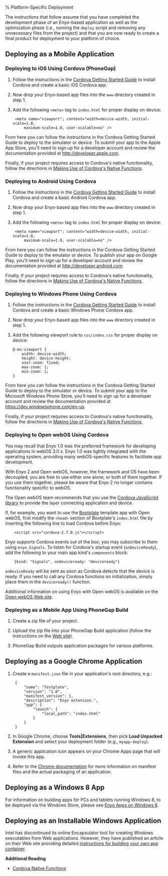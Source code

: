 % Platform-Specific Deployment

The instructions that follow assume that you have completed the development phase
of an Enyo-based application as well as the optimization phase (i.e., running the
`deploy` script and removing any unnecessary files from the project) and that you
are now ready to create a final product for deployment to your platform of choice.

## Deploying as a Mobile Application

### Deploying to iOS Using Cordova (PhoneGap)

1. Follow the instructions in the [Cordova Getting Started
    Guide][getting-started]
    to install Cordova and create a basic iOS Cordova app.

2. Now drop your Enyo-based app files into the `www` directory created in step 1.

3. Add the following `<meta>` tag to `index.html` for proper display on device:

        <meta name="viewport"; content="width=device-width, initial-scale=1.0,
            maximum-scale=1.0, user-scalable=no" />

From here you can follow the instructions in the Cordova Getting Started Guide
to deploy to the simulator or device.  To submit your app to the Apple App
Store, you'll need to sign up for a developer account and review the
documentation provided at <http://developer.apple.com>.

Finally, if your project requires access to Cordova's native functionality,
follow the directions in [Making Use of Cordova's Native Functions][native-functions].

### Deploying to Android Using Cordova

1. Follow the instructions in the [Cordova Getting Started
    Guide][getting-started] to install Cordova and create a basic Android
    Cordova app.

2. Now drop your Enyo-based app files into the `www` directory created in step 1.

3. Add the following `<meta>` tag to `index.html` for proper display on device:

        <meta name="viewport"; content="width=device-width, initial-scale=1.0,
            maximum-scale=1.0, user-scalable=no" />

From here you can follow the instructions in the Cordova Getting Started Guide
to deploy to the emulator or device.  To publish your app on Google Play, you'll
need to sign up for a developer account and review the documentation provided at
<http://developer.android.com>.

Finally, if your project requires access to Cordova's native functionality,
follow the directions in [Making Use of Cordova's Native Functions][native-functions].

### Deploying to Windows Phone Using Cordova

1. Follow the instructions in the [Cordova Getting Started
    Guide][getting-started] to install Cordova and create a basic Windows Phone
    Cordova app.

2. Now drop your Enyo-based app files into the `www` directory created in step 1.

3.	Add the following viewport rule to `css/index.css` for proper display on device:

        @-ms-viewport {
            width: device-width;
            height: device-height;
            user-zoom: fixed;
            max-zoom: 1;
            min-zoom: 1;
        }

From here you can follow the instructions in the Cordova Getting Started Guide
to deploy to the simulator or device.  To submit your app to the Microsoft
Windows Phone Store, you'll need to sign up for a developer account and review
the documentation provided at <https://dev.windowsphone.com/en-us>.

Finally, if your project requires access to Cordova's native functionality,
follow the directions in [Making Use of Cordova's Native Functions][native-functions].

### Deploying to Open webOS Using Cordova

You may recall that Enyo 1.0 was the preferred framework for developing
applications in webOS 3.0.x.  Enyo 1.0 was tightly integrated with the operating
system, providing many webOS-specific features to facilitate app development.

With Enyo 2 and Open webOS, however, the framework and OS have been decoupled;
you are free to use either one alone, or both of them together.  If you use them
together, please be aware that Enyo 2 no longer contains functionality specific
to webOS.

The Open webOS team recommends that you use the [Cordova JavaScript
library](http://phonegap.com/download/) to provide the layer connecting
application and device.

If, for example, you want to use the
[Bootplate](https://github.com/enyojs/enyo/wiki/Bootplate) template app with
Open webOS, first modify the `<head>` section of Bootplate's `index.html` file
by inserting the following line to load Cordova before Enyo:

        <script src="cordova-2.7.0.js"></script>

Enyo supports Cordova events out of the box; you may subscribe to them using
`enyo.Signals`.  To listen for Cordova's startup event (`onDeviceReady`), add
the following to your main app kind's `components` block:

        {kind: "Signals", ondeviceready: "deviceready"}

`onDeviceReady` will be sent as soon as Cordova detects that the device is
ready.  If you need to call any Cordova functions on initialization, simply
place them in the `deviceready()` function.

Additional information on using Enyo with Open webOS is available on the [Open
webOS Web site](http://blog.openwebosproject.org/post/39278618299/javascript-apps-for-open-webos-with-enyo-and-cordova).

### Deploying as a Mobile App Using PhoneGap Build

1. Create a zip file of your project.

2. Upload the zip file into your PhoneGap Build application (follow the
    instructions on the [Web site](https://build.phonegap.com/)).

3. PhoneGap Build outputs application packages for various platforms.

## Deploying as a Google Chrome Application

1. Create a `manifest.json` file in your application's root directory, e.g.:

        {
            "name": "Testplate",
            "version": "1.0",
            "manifest_version": 1,
            "description": "Enyo extension.",
            "app": {
                "launch": {
                    "local_path": "index.html"
                }
            }
        }

2. In Google Chrome, choose **Tools|Extensions**, then pick **Load Unpacked
    Extension** and select your deployment folder (e.g., `myapp-deploy`).

3. A generic application icon appears on your Chrome Apps page that will invoke
    this app.

4. Refer to the
    [Chrome documentation](https://developer.chrome.com/apps/about_apps.html)
    for more information on manifest files and the actual packaging of an
    application.

## Deploying as a Windows 8 App

For information on building apps for PCs and tablets running Windows 8, to be
deployed via the Windows Store, please see
[Enyo Apps on Windows 8](enyo-apps-on-windows-8.html).

## Deploying as an Installable Windows Application

Intel has discontinued its online Encapsulator tool for creating Windows
executables from Web applications.  However, they have published an article on
their Web site providing detailed [instructions for building your own app
container](http://software.intel.com/en-us/articles/do-it-yourself-chromium-base-web-application-container).

**Additional Reading**

* [Cordova Native Functions][native-functions]

[native-functions]: cordova-native-functions.html
[getting-started]: http://docs.phonegap.com/en/2.7.0/guide_getting-started_index.md.html#Getting%20Started%20Guides